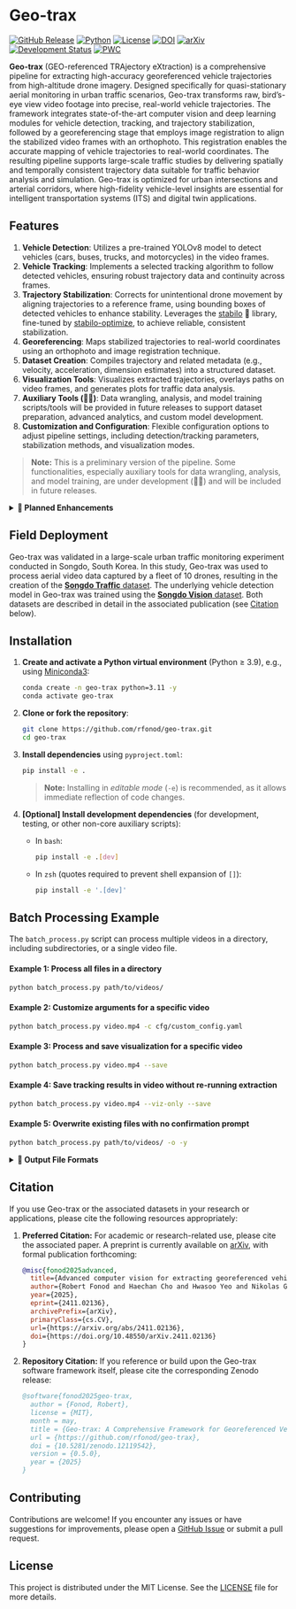 # Geo-trax

[![GitHub Release](https://img.shields.io/github/v/release/rfonod/geo-trax?include_prereleases)](https://github.com/rfonod/geo-trax/releases) [![Python](https://img.shields.io/badge/python-3.9%2B-blue)](https://www.python.org/) [![License](https://img.shields.io/github/license/rfonod/geo-trax)](https://github.com/rfonod/geo-trax/blob/main/LICENSE) [![DOI](https://zenodo.org/badge/817002220.svg)](https://zenodo.org/doi/10.5281/zenodo.12119542) [![arXiv](https://img.shields.io/badge/arXiv-2411.02136-b31b1b.svg?style=flat)](https://arxiv.org/abs/2411.02136) [![Development Status](https://img.shields.io/badge/development-active-brightgreen)](https://github.com/rfonod/geo-trax)
[![PWC](https://img.shields.io/endpoint.svg?url=https://paperswithcode.com/badge/advanced-computer-vision-for-extracting/object-detection-on-songdo-vision)](https://paperswithcode.com/sota/object-detection-on-songdo-vision?p=advanced-computer-vision-for-extracting)

**Geo-trax** (GEO-referenced TRAjectory eXtraction) is a comprehensive pipeline for extracting high-accuracy georeferenced vehicle trajectories from high-altitude drone imagery. Designed specifically for quasi-stationary aerial monitoring in urban traffic scenarios, Geo-trax transforms raw, bird’s-eye view video footage into precise, real-world vehicle trajectories. The framework integrates state-of-the-art computer vision and deep learning modules for vehicle detection, tracking, and trajectory stabilization, followed by a georeferencing stage that employs image registration to align the stabilized video frames with an orthophoto. This registration enables the accurate mapping of vehicle trajectories to real-world coordinates. The resulting pipeline supports large-scale traffic studies by delivering spatially and temporally consistent trajectory data suitable for traffic behavior analysis and simulation. Geo-trax is optimized for urban intersections and arterial corridors, where high-fidelity vehicle-level insights are essential for intelligent transportation systems (ITS) and digital twin applications.

## Features

1. **Vehicle Detection**: Utilizes a pre-trained YOLOv8 model to detect vehicles (cars, buses, trucks, and motorcycles) in the video frames.
2. **Vehicle Tracking**: Implements a selected tracking algorithm to follow detected vehicles, ensuring robust trajectory data and continuity across frames.
3. **Trajectory Stabilization**: Corrects for unintentional drone movement by aligning trajectories to a reference frame, using bounding boxes of detected vehicles to enhance stability. Leverages the [stabilo](https://github.com/rfonod/stabilo) 🚀 library, fine-tuned by [stabilo-optimize](https://github.com/rfonod/stabilo-optimize), to achieve reliable, consistent stabilization.
4. **Georeferencing**: Maps stabilized trajectories to real-world coordinates using an orthophoto and image registration technique.
5. **Dataset Creation**: Compiles trajectory and related metadata (e.g., velocity, acceleration, dimension estimates) into a structured dataset.
6. **Visualization Tools**: Visualizes extracted trajectories, overlays paths on video frames, and generates plots for traffic data analysis.
7. **Auxiliary Tools (👷🏼)**: Data wrangling, analysis, and model training scripts/tools will be provided in future releases to support dataset preparation, advanced analytics, and custom model development.
8. **Customization and Configuration**: Flexible configuration options to adjust pipeline settings, including detection/tracking parameters, stabilization methods, and visualization modes.

> **Note:** This is a preliminary version of the pipeline. Some functionalities, especially auxiliary tools for data wrangling, analysis, and model training, are under development (👷🏼) and will be included in future releases.

<details>
<summary><b>🚀 Planned Enhancements</b></summary>

### Release Plan

- **Version >1.0.0**
  - Tools for comparing extracted trajectories with on-board sensor data.
  - Release auxiliary tools for data wrangling, analysis, and (re-)training the detection model.
  - Basic documentation and examples covering all core functionalities.

- **Version >1.0.0**
  - Pre-processing tools for raw video input.
  - Expanded documentation, tutorials (docs folder), and sample examples.
  - List of known limitations, e.g., ffmpeg backend version discrepancies in OpenCV.
  - Comprehensive unit tests for critical functions and end-to-end tests for the entire pipeline.
  - Publishing on PyPI for simplified installation and distribution.

- **Version 2.0.0**
  - Upgrades to the latest ultralytics (>8.2) and numpy (>2.0) versions.
  - Support for additional tracking algorithms and broader vehicle type recognition.
  - Transition to a modular package layout for enhanced maintainability.
  - Implementation of batch inference and multi-thread processing to improve scalability.
  - Automated testing workflows with GitHub Actions.

</details>

## Field Deployment

Geo-trax was validated in a large-scale urban traffic monitoring experiment conducted in Songdo, South Korea. In this study, Geo-trax was used to process aerial video data captured by a fleet of 10 drones, resulting in the creation of the [**Songdo Traffic** dataset](https://doi.org/10.5281/zenodo.13828383). The underlying vehicle detection model in Geo-trax was trained using the [**Songdo Vision** dataset](https://doi.org/10.5281/zenodo.13828407). Both datasets are described in detail in the associated publication (see [Citation](#citation) below).

## Installation

1. **Create and activate a Python virtual environment** (Python ≥ 3.9), e.g., using [Miniconda3](https://www.anaconda.com/docs/getting-started/miniconda/install):

    ```bash
    conda create -n geo-trax python=3.11 -y
    conda activate geo-trax
    ```

2. **Clone or fork the repository**:

    ```bash
    git clone https://github.com/rfonod/geo-trax.git
    cd geo-trax
    ```

3. **Install dependencies** using `pyproject.toml`:

    ```bash
    pip install -e .
    ```

    > **Note:** Installing in *editable mode* (`-e`) is recommended, as it allows immediate reflection of code changes.

4. **[Optional] Install development dependencies** (for development, testing, or other non-core auxiliary scripts):

    - In `bash`:

      ```bash
      pip install -e .[dev]
      ```

    - In `zsh` (quotes required to prevent shell expansion of `[]`):

      ```zsh
      pip install -e '.[dev]'
      ```

## Batch Processing Example

The `batch_process.py` script can process multiple videos in a directory, including subdirectories, or a single video file.

#### Example 1: Process all files in a directory

```bash
python batch_process.py path/to/videos/
```

#### Example 2: Customize arguments for a specific video

```bash
python batch_process.py video.mp4 -c cfg/custom_config.yaml
```

#### Example 3: Process and save visualization for a specific video

```bash
python batch_process.py video.mp4 --save
```

#### Example 4: Save tracking results in video without re-running extraction

```bash
python batch_process.py video.mp4 --viz-only --save
```

#### Example 5: Overwrite existing files with no confirmation prompt

```bash
python batch_process.py path/to/videos/ -o -y
```

<details>
<summary><b>📁 Output File Formats</b></summary>
Suppose the input video is named `video.mp4`. The output files will be saved in the `results` folder relative to the input video. The following files will be generated:

- **video.txt**: Contains the extracted vehicle trajectories in the following format:

  ```text
  frame_id, vehicle_id, x_c(unstab), y_c(unstab), w(unstab), h(unstab), x_c(stab), y_c(stab), w(stab), h(stab), class_id, confidence, vehicle_length, vehicle_width
  ```

    where:
  - `frame_id`: Frame number (0, 1, ...).
    - `vehicle_id`: Unique vehicle identifier (1, 2, ...).
    - `x_c(unstab)`, `y_c(unstab)`: Unstabilized vehicle centroid coordinates.
    - `w(unstab)`, `h(unstab)`: Unstabilized vehicle bounding box width and height.
    - `x_c(stab)`, `y_c(stab)`: Stabilized vehicle centroid coordinates.
    - `w(stab)`, `h(stab)`: Stabilized vehicle bounding box width and height.
    - `class_id`: Vehicle class identifier (0: car (incl. vans), 1: bus, 2: truck, 3: motorcycle)
    - `confidence`: Detection confidence score (0-1).
    - `vehicle_length`, `vehicle_width`: Estimated vehicle dimensions in pixels.

- **video_vid_transf.txt**: Contains the transformation matrix for each frame in the format:

  ```text
  frame_id, h11, h12, h13, h21, h22, h23, h31, h32, h33
  ```

    where
  - `frame_id`: Frame number (1, 2, ...).
  - `hij`: Elements of the 3x3 homography matrix that maps each frame (`frame_id`) to the reference frame (frame 0).

- **video.yaml**: Video metadata and the configuration settings used for processing the `video.mp4`. (this file is saved in the same directory as the input video.)

- **video_mode_X.mp4**: Processed video in various visualization modes (X = 0, 1, 2):
  - **Mode 0**: Results overlaid on the original (unstabilized) video.
  - **Mode 1**: Results overlaid on the stabilized video.
  - **Mode 2**: Results plotted on top of the static reference frame.

  Each version can display vehicle bounding boxes, IDs, class labels, confidence scores, and short trajectory trails that fade and vary in thickness to indicate the recency of the movement. If `video.csv` is available, vehicle speed and lane information can be also displayed.

- **video.csv**: Contains the georeferenced vehicle trajectories in a tabular format with additional metadata (TBD).

- **video_geo_transf.txt**: Georeferencing transformation matrix between the reference frame and the orthomap (TBD).

**Note:** *All output files (except `video.yaml`) are saved in the `results` folder relative to the input video.*

</details>

## Citation

If you use Geo-trax or the associated datasets in your research or applications, please cite the following resources appropriately:

1. **Preferred Citation:** For academic or research-related use, please cite the associated paper. A preprint is currently available on [arXiv](https://arxiv.org/abs/2411.02136), with formal publication forthcoming:

    ```bibtex
    @misc{fonod2025advanced,
      title={Advanced computer vision for extracting georeferenced vehicle trajectories from drone imagery}, 
      author={Robert Fonod and Haechan Cho and Hwasoo Yeo and Nikolas Geroliminis},
      year={2025},
      eprint={2411.02136},
      archivePrefix={arXiv},
      primaryClass={cs.CV},
      url={https://arxiv.org/abs/2411.02136},
      doi={https://doi.org/10.48550/arXiv.2411.02136}
    }
    ```

2. **Repository Citation:** If you reference or build upon the Geo-trax software framework itself, please cite the corresponding Zenodo release:

    ```bibtex
    @software{fonod2025geo-trax,
      author = {Fonod, Robert},
      license = {MIT},
      month = may,
      title = {Geo-trax: A Comprehensive Framework for Georeferenced Vehicle Trajectory Extraction from Drone Imagery},
      url = {https://github.com/rfonod/geo-trax},
      doi = {10.5281/zenodo.12119542},
      version = {0.5.0},
      year = {2025}
    }
    ```

## Contributing

Contributions are welcome! If you encounter any issues or have suggestions for improvements, please open a [GitHub Issue](https://github.com/rfonod/geo-trax/issues) or submit a pull request.

## License

This project is distributed under the MIT License. See the [LICENSE](LICENSE) file for more details.
